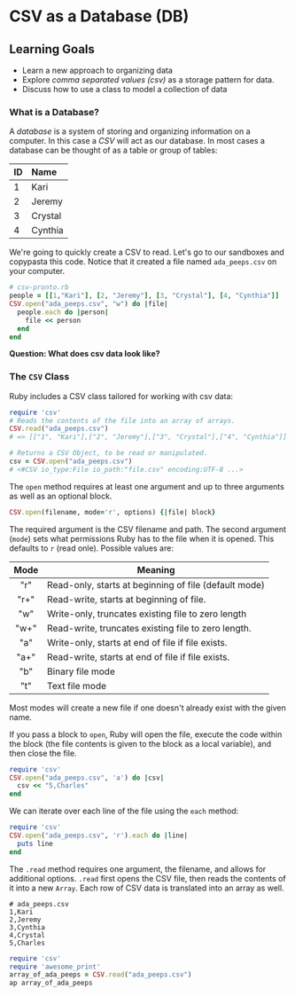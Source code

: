 # CSV as a Database (DB)
## Learning Goals
- Learn a new approach to organizing data
- Explore _comma separated values (csv)_ as a storage pattern for data.
- Discuss how to use a class to model a collection of data

### What is a Database?
A _database_ is a system of storing and organizing information on a computer. In this case a _CSV_ will act as our database. In most cases a database can be thought of as a table or group of tables:

| ID | Name    |
|:---|:--------|
| 1  | Kari    |
| 2  | Jeremy  |
| 3  | Crystal |
| 4  | Cynthia |

We're going to quickly create a CSV to read. Let's go to our sandboxes and copypasta this code. Notice that it created a file named `ada_peeps.csv` on your computer.

```ruby
# csv-pronto.rb
people = [[1,"Kari"], [2, "Jeremy"], [3, "Crystal"], [4, "Cynthia"]]
CSV.open("ada_peeps.csv", "w") do |file|
  people.each do |person|
    file << person
  end
end
```

__Question: What does csv data look like?__

### The `CSV` Class
Ruby includes a CSV class tailored for working with csv data:

```ruby
require 'csv'
# Reads the contents of the file into an array of arrays.
CSV.read("ada_peeps.csv")
# => [["1", "Kari"],["2", "Jeremy"],["3", "Crystal"],["4", "Cynthia"]]

# Returns a CSV Object, to be read or manipulated.
csv = CSV.open("ada_peeps.csv")
# <#CSV io_type:File io_path:"file.csv" encoding:UTF-8 ...>
```

The `open` method requires at least one argument and up to three arguments as well as an optional block.

```ruby
CSV.open(filename, mode='r', options) {|file| block}
```

The required argument is the CSV filename and path. The second argument (`mode`) sets what permissions Ruby has to the file when it is opened. This defaults to `r` (read onle). Possible values are:

|Mode |  Meaning
|:---:|---------------------------------------------------------|
|"r"  |  Read-only, starts at beginning of file  (default mode) |
|"r+" |  Read-write, starts at beginning of file.               |
|"w"  |  Write-only, truncates existing file to zero length     |
|"w+" |  Read-write, truncates existing file to zero length.    |
|"a"  |  Write-only, starts at end of file if file exists.      |
|"a+" |  Read-write, starts at end of file if file exists.      |
|"b"  |  Binary file mode                                       |
|"t"  |  Text file mode                                         |

Most modes will create a new file if one doesn't already exist with the given name.

If you pass a block to `open`, Ruby will open the file, execute the code within the block (the file contents is given to the block as a local variable), and then close the file.

```ruby
require 'csv'
CSV.open("ada_peeps.csv", 'a') do |csv|
  csv << "5,Charles"
end
```

We can iterate over each line of the file using the `each` method:

```ruby
require 'csv'
CSV.open("ada_peeps.csv", 'r').each do |line|
  puts line
end
```

The `.read` method requires one argument, the filename, and allows for additional options. `.read` first opens the CSV file, then reads the contents of it into a new `Array`. Each row of CSV data is translated into an array as well.

```
# ada_peeps.csv
1,Kari
2,Jeremy
3,Cynthia
4,Crystal
5,Charles
```

```ruby
require 'csv'
require 'awesome_print'
array_of_ada_peeps = CSV.read("ada_peeps.csv")
ap array_of_ada_peeps
```

